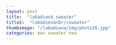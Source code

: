 ```yaml
---
layout: post
title:  "labàdienà sweater"
title2:  "labàdienà<br/>sweater"
thumbimage: "/labadiena/img/photo26.jpg"
categories: man sweater new
---
```

